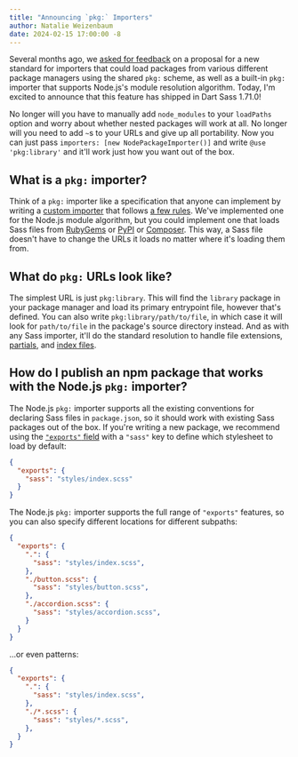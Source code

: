 ```yaml
---
title: "Announcing `pkg:` Importers"
author: Natalie Weizenbaum
date: 2024-02-15 17:00:00 -8
---
```


Several months ago, we [asked for feedback] on a proposal for a new standard for
importers that could load packages from various different package managers using
the shared `pkg:` scheme, as well as a built-in `pkg:` importer that supports
Node.js's module resolution algorithm. Today, I'm excited to announce that this
feature has shipped in Dart Sass 1.71.0!

[asked for feedback]: /blog/rfc-package-importer

No longer will you have to manually add `node_modules` to your `loadPaths`
option and worry about whether nested packages will work at all. No longer will
you need to add `~`s to your URLs and give up all portability. Now you can just
pass `importers: [new NodePackageImporter()]` and write `@use 'pkg:library'` and
it'll work just how you want out of the box.

## What is a `pkg:` importer?

Think of a `pkg:` importer like a specification that anyone can implement by
writing a [custom importer] that follows [a few rules]. We've implemented one for
the Node.js module algorithm, but you could implement one that loads Sass files
from [RubyGems] or [PyPI] or [Composer]. This way, a Sass file doesn't have to
change the URLs it loads no matter where it's loading them from.

[custom importer]: /documentation/js-api/interfaces/Options/#importers
[a few rules]: /documentation/at-rules/use#rules-for-a-pkg-importer
[RubyGems]: https://rubygems.org/
[PyPI]: https://pypi.org/
[Composer]: https://getcomposer.org/

## What do `pkg:` URLs look like?

The simplest URL is just `pkg:library`. This will find the `library` package in
your package manager and load its primary entrypoint file, however that's
defined. You can also write `pkg:library/path/to/file`, in which case it will
look for `path/to/file` in the package's source directory instead. And as with
any Sass importer, it'll do the standard resolution to handle file extensions,
[partials], and [index files].

[partials]: /documentation/at-rules/use#partials
[index files]: /documentation/at-rules/use#index-files

## How do I publish an npm package that works with the Node.js `pkg:` importer?

The Node.js `pkg:` importer supports all the existing conventions for declaring
Sass files in `package.json`, so it should work with existing Sass packages out
of the box. If you're writing a new package, we recommend using the [`"exports"`
field] with a `"sass"` key to define which stylesheet to load by default:

[`"exports"` field]: https://nodejs.org/api/packages.html#conditional-exports

```json
{
  "exports": {
    "sass": "styles/index.scss"
  }
}
```

The Node.js `pkg:` importer supports the full range of `"exports"` features, so
you can also specify different locations for different subpaths:

```json
{
  "exports": {
    ".": {
      "sass": "styles/index.scss",
    },
    "./button.scss": {
      "sass": "styles/button.scss",
    },
    "./accordion.scss": {
      "sass": "styles/accordion.scss",
    }
  }
}
```

...or even patterns:

```json
{
  "exports": {
    ".": {
      "sass": "styles/index.scss",
    },
    "./*.scss": {
      "sass": "styles/*.scss",
    },
  }
}
```
